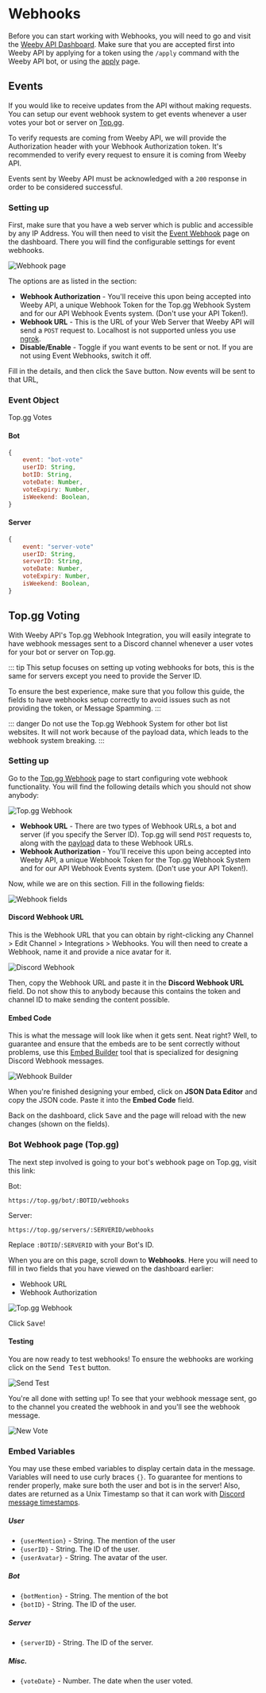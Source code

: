 # Webhooks
Before you can start working with Webhooks, you will need to go and visit the [Weeby API Dashboard](https://weebyapi.xyz/dashboard). Make sure that you are accepted first into Weeby API by applying for a token using the `/apply` command with the Weeby API bot, or using the [apply](https://weebyapi.xyz/dashboard/apply) page.

## Events
If you would like to receive updates from the API without making requests. You can setup our event webhook system to get events whenever a user votes your bot or server on [Top.gg](https://top.gg/).

To verify requests are coming from Weeby API, we will provide the Authorization header with your Webhook Authorization token. It's recommended to verify every request to ensure it is coming from Weeby API.

Events sent by Weeby API must be acknowledged with a `200` response in order to be considered successful.

### Setting up
First, make sure that you have a web server which is public and accessible by any IP Address.
You will then need to visit the [Event Webhook](https://weebyapi.xyz/dashboard/eventwebhook) page on the dashboard. There you will find the configurable settings for event webhooks.

![Webhook page](./images/webhook.png)

The options are as listed in the section:
- **Webhook Authorization** - You'll receive this upon being accepted into Weeby API, a unique Webhook Token for the Top.gg Webhook System and for our API Webhook Events system. (Don't use your API Token!).
- **Webhook URL** - This is the URL of your Web Server that Weeby API will send a `POST` request to. Localhost is not supported unless you use [ngrok](https://ngrok.io/).
- **Disable/Enable** - Toggle if you want events to be sent or not. If you are not using Event Webhooks, switch it off.

Fill in the details, and then click the <kbd>Save</kbd> button. Now events will be sent to that URL,

### Event Object
Top.gg Votes

#### Bot
<!-- eslint-skip -->
```js
{
    event: "bot-vote"
    userID: String,
    botID: String,
    voteDate: Number,
    voteExpiry: Number,
    isWeekend: Boolean,
}
```

#### Server
<!-- eslint-skip -->
```js
{
    event: "server-vote"
    userID: String,
    serverID: String,
    voteDate: Number,
    voteExpiry: Number,
    isWeekend: Boolean,
}
```

## Top.gg Voting
With Weeby API's Top.gg Webhook Integration, you will easily integrate to have webhook messages sent to a Discord channel whenever a user votes for your bot or server on Top.gg.

::: tip
This setup focuses on setting up voting webhooks for bots, this is the same for servers except you need to provide the Server ID.

To ensure the best experience, make sure that you follow this guide, the fields to have webhooks setup correctly to avoid issues such as not providing the token, or Message Spamming.
:::

::: danger
Do not use the Top.gg Webhook System for other bot list websites. It will not work because of the payload data, which leads to the webhook system breaking.
:::

### Setting up
Go to the [Top.gg Webhook](https://weebyapi.xyz/dashboard/topggwebhook) page to start configuring vote webhook functionality.
You will find the following details which you should not show anybody:

![Top.gg Webhook](./images/topgg-webhooks.png)

- **Webhook URL** - There are two types of Webhook URLs, a bot and server (if you specify the Server ID). Top.gg will send `POST` requests to, along with the [payload](https://docs.top.gg/resources/webhooks/#bot-webhooks) data to these Webhook URLs.
- **Webhook Authorization** - You'll receive this upon being accepted into Weeby API, a unique Webhook Token for the Top.gg Webhook System and for our API Webhook Events system. (Don't use your API Token!).

Now, while we are on this section. Fill in the following fields:

![Webhook fields](./images/webhook-fields.png)

#### Discord Webhook URL
This is the Webhook URL that you can obtain by right-clicking any Channel > Edit Channel > Integrations > Webhooks. You will then need to create a Webhook, name it and provide a nice avatar for it.

![Discord Webhook](./images/webhook-discord.png)

Then, copy the Webhook URL and paste it in the **Discord Webhook URL** field. Do not show this to anybody because this contains the token and channel ID to make sending the content possible.

#### Embed Code
This is what the message will look like when it gets sent. Neat right? Well, to guarantee and ensure that the embeds are to be sent correctly without problems, use this [Embed Builder](https://discohook.org/) tool that is specialized for designing Discord Webhook messages.

![Webhook Builder](./images/webhook-builder.png)

When you're finished designing your embed, click on **JSON Data Editor** and copy the JSON code. Paste it into the **Embed Code** field.

Back on the dashboard, click <kbd>Save</kbd> and the page will reload with the new changes (shown on the fields).

### Bot Webhook page (Top.gg)
The next step involved is going to your bot's webhook page on Top.gg, visit this link:

Bot:
```:no-line-numbers
https://top.gg/bot/:BOTID/webhooks
```

Server:
```:no-line-numbers
https://top.gg/servers/:SERVERID/webhooks
```
Replace `:BOTID`/`:SERVERID` with your Bot's ID.

When you are on this page, scroll down to **Webhooks**. Here you will need to fill in two fields that you have viewed on the dashboard earlier:
- Webhook URL
- Webhook Authorization

![Top.gg Webhook](./images/topgg-webhook.png)

Click <kbd>Save</kbd>!

#### Testing
You are now ready to test webhooks! To ensure the webhooks are working click on the <kbd>Send Test</kbd> button.

![Send Test](./images/send-test.png)

You're all done with setting up! To see that your webhook message sent, go to the channel you created the webhook in and you'll see the webhook message.

![New Vote](./images/new-vote.png)

### Embed Variables
You may use these embed variables to display certain data in the message. Variables will need to use curly braces `{}`.
To guarantee for mentions to render properly, make sure both the user and bot is in the server! Also, dates are returned as a Unix Timestamp so that it can work with [Discord message timestamps](https://discord.com/developers/docs/reference#message-formatting-timestamp-styles).

##### User
- `{userMention}` - String. The mention of the user
- `{userID}` - String. The ID of the user.
- `{userAvatar}` - String. The avatar of the user.

##### Bot
- `{botMention}` - String. The mention of the bot
- `{botID}` - String. The ID of the user.

##### Server
- `{serverID}` - String. The ID of the server.

##### Misc.
- `{voteDate}` - Number. The date when the user voted.